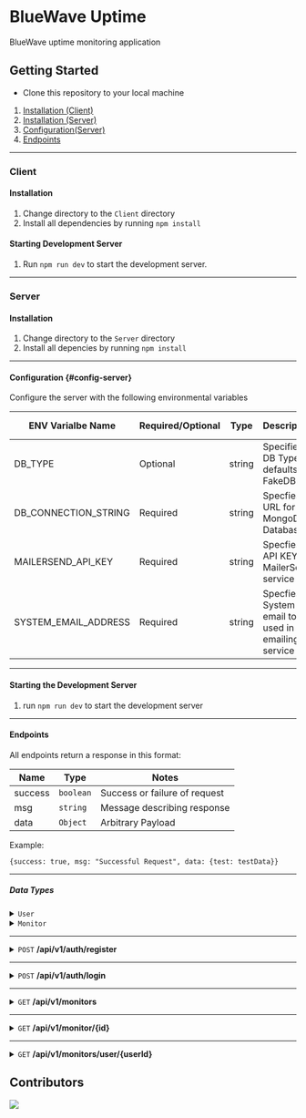 # BlueWave Uptime

BlueWave uptime monitoring application

## Getting Started

- Clone this repository to your local machine

1.  [Installation (Client)](#client)
1.  [Installation (Server)](#server)
1.  [Configuration(Server)](#config-server)
1.  [Endpoints](#endpoints)

---

### Client

#### Installation

1.  Change directory to the `Client` directory
2.  Install all dependencies by running `npm install`

#### Starting Development Server

1.  Run `npm run dev` to start the development server.

---

### Server

#### Installation

1.  Change directory to the `Server` directory
2.  Install all depencies by running `npm install`

---

#### Configuration {#config-server}

Configure the server with the following environmental variables

| ENV Varialbe Name    | Required/Optional | Type   | Description                                          | Accepted Values         |
| -------------------- | ----------------- | ------ | ---------------------------------------------------- | ----------------------- |
| DB_TYPE              | Optional          | string | Specifies DB Type, defaults to FakeDB                | `"MongoDB" \| "FakeDB"` |
| DB_CONNECTION_STRING | Required          | string | Specfies URL for MongoDB Database                    |                         |
| MAILERSEND_API_KEY   | Required          | string | Specfies API KEY for MailerSend service              |                         |
| SYSTEM_EMAIL_ADDRESS | Required          | string | Specfies System email to be used in emailing service |                         |

---

#### Starting the Development Server

1.  run `npm run dev` to start the development server

---

#### Endpoints

All endpoints return a response in this format:

| Name    | Type      | Notes                         |
| ------- | --------- | ----------------------------- |
| success | `boolean` | Success or failure of request |
| msg     | `string`  | Message describing response   |
| data    | `Object`  | Arbitrary Payload             |

Example:

```
{success: true, msg: "Successful Request", data: {test: testData}}
```

---

##### Data Types

<details>
<summary><code>User</code></summary>

| Name          | Type      | Notes                 |
| ------------- | --------- | --------------------- |
| firstname     | `string`  | First name            |
| lastname      | `string`  | Last name             |
| email         | `string`  | User's email          |
| profilePicUrl | `string`  | URL to User's picture |
| isActive      | `boolean` | Default to `true`     |
| isVerified    | `boolean` | Default to `false`    |
| updated_at    | `Date`    | Last update time      |
| created_at    | `Date`    | Time created at       |

</details>

<details>
<summary><code>Monitor</code></summary>

| Name        | Type      | Notes                                    |
| ----------- | --------- | ---------------------------------------- |
| userId      | `string`  | Unique ID identifying monitor creator    |
| name        | `string`  | Name of the monitor                      |
| description | `string`  | Description of the monitor               |
| url         | `string`  | Url the monitor will ping                |
| isActive    | `boolean` | Whether or not the monitor is active     |
| interval    | `integer` | Interval with which to ping monitor (ms) |
| updatedAt   | `Date`    | Last time the monitor was updated        |
| CreatedAt   | `Date`    | When the monitor was updated             |

</details>

---

<details>
<summary><code>POST</code> <b>/api/v1/auth/register</b></summary>

##### Method/Headers

> | Method/Headers | Value            |
> | -------------- | ---------------- |
> | Method         | POST             |
> | content-type   | application/json |

##### Body

> | Name      | Type     | Notes               |
> | --------- | -------- | ------------------- |
> | firstname | `string` |                     |
> | lastname  | `string` |
> | email     | `string` | Valid email address |
> | password  | `string` | Min 8 chars         |

##### Response Payload

> | Type   | Notes      |
> | ------ | ---------- |
> | `User` | User model |

##### Sample CURL request

```
curl --request POST \
  --url http://localhost:5000/api/v1/auth/register \
  --header 'Content-Type: application/json' \
  --data '{
	"firstname" : "User First Name",
	"lastname": "User Last Name",
	"email" : "user@gmail.com",
	"password": "user_password"
}'
```

##### Sample Response

```json
{
  "success": true,
  "msg": "User created}",
  "data": {
    "_id": "6645079aae0b439371913972",
    "firstname": "User First Name",
    "lastname": "User Last Name",
    "email": "user@gmail.com",
    "isActive": true,
    "isVerified": false,
    "updated_at": "2024-05-15T19:06:02.720Z",
    "created_at": "2024-05-15T19:06:02.720Z",
    "__v": 0
  }
}
```

</details>

---

<details>
<summary><code>POST</code> <b>/api/v1/auth/login</b></summary>

##### Method/Headers

> | Method/Headers | Value            |
> | -------------- | ---------------- |
> | Method         | POST             |
> | content-type   | application/json |

##### Body

> | Name     | Type     | Notes               |
> | -------- | -------- | ------------------- |
> | email    | `string` | Valid email address |
> | password | `string` | Min 8 chars         |

##### Response Payload

> | Type   | Notes      |
> | ------ | ---------- |
> | `User` | User model |

##### Sample CURL request

```
curl --request POST \
  --url http://localhost:5000/api/v1/auth/login \
  --header 'Content-Type: application/json' \
  --data '{
	"email" : "user@gmail.com",
	"password": "user_password"
}'
```

##### Sample response

```json
{
  "success": true,
  "msg": "Found user",
  "data": {
    "_id": "6644fb9bae0b439371913969",
    "firstname": "User First Name",
    "lastname": "User Last Name",
    "email": "user@gmail.com",
    "isActive": true,
    "isVerified": false,
    "updated_at": "2024-05-15T18:14:51.049Z",
    "created_at": "2024-05-15T18:14:51.049Z",
    "__v": 0
  }
}
```

</details>

---

<details>
<summary><code>GET</code> <b>/api/v1/monitors</b></summary>

##### Method/Headers

> | Method/Headers | Value |
> | -------------- | ----- |
> | Method         | GET   |

##### Response Payload

> | Type             | Notes             |
> | ---------------- | ----------------- |
> | `Array[Monitor]` | Array of monitors |

</details>

---

<details>
<summary><code>GET</code> <b>/api/v1/monitor/{id}</b></summary>

###### Method/Headers

> | Method/Headers | Value |
> | -------------- | ----- |
> | Method         | GET   |

###### Response Payload

> | Type      | Notes                                               |
> | --------- | --------------------------------------------------- |
> | `Monitor` | Single monitor with the id in the request parameter |

</details>

---

<details>
<summary><code>GET</code> <b>/api/v1/monitors/user/{userId}</b></summary>

###### Method/Headers

> | Method/Headers | Value |
> | -------------- | ----- |
> | Method         | GET   |

###### Request Payload

> | Type             | Notes                                                              |
> | ---------------- | ------------------------------------------------------------------ |
> | `Array[Monitor]` | Array of monitors created by user with userId specified in request |

</details>

## Contributors

<a href="https://github.com/bluewave-labs/bluewave-uptime/graphs/contributors">
  <img src="https://contrib.rocks/image?repo=bluewave-labs/bluewave-uptime" />
</a>
